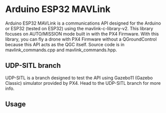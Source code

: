 # Arduino ESP32 MAVLink

Arduino ESP32 MAVLink is a communications API designed for the Arduino or ESP32 (tested on ESP32) using the mavlink-c-library-v2. This library focuses on AUTO/MISSION mode built in with the PX4 Firmware. With this library, you can fly a drone with PX4 Firmware without a QGroundControl because this API acts as the QGC itself. Source code is in mavlink_commands.cpp and mavlink_commands.hpp.

## UDP-SITL branch 

UDP-SITL is a branch designed to test the API using Gazebo11 (Gazebo Classic) simulator provided by PX4. Head to the UDP-SITL branch for more info.

## Usage

